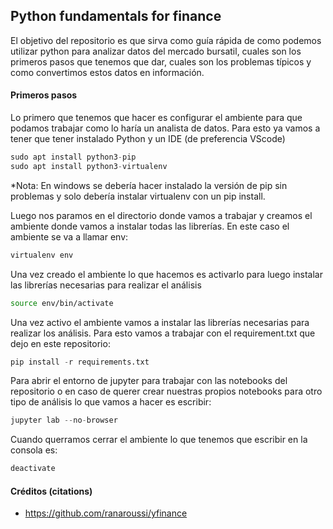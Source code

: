 ## Python fundamentals for finance

El objetivo del repositorio es que sirva como guía rápida de como podemos utilizar python para analizar datos del mercado bursatil, cuales son los primeros pasos que tenemos que dar, cuales son los problemas típicos y como convertimos estos datos en información.

#### Primeros pasos

Lo primero que tenemos que hacer es configurar el ambiente para que podamos trabajar como lo haría un analista de datos. Para esto ya vamos a tener que tener instalado Python y un IDE (de preferencia VScode)

```python
sudo apt install python3-pip
sudo apt install python3-virtualenv
```
*Nota: En windows se debería hacer instalado la versión de pip sin problemas y solo debería instalar virtualenv con un pip install.

Luego nos paramos en el directorio donde vamos a trabajar y creamos el ambiente donde vamos a instalar todas las librerías. En este caso el ambiente se va a llamar env:
```python
virtualenv env
```

Una vez creado el ambiente lo que hacemos es activarlo para luego instalar las librerías necesarias para realizar el análisis
```bash
source env/bin/activate
```

Una vez activo el ambiente vamos a instalar las librerías necesarias para realizar los análisis. Para esto vamos a trabajar con el requirement.txt que dejo en este repositorio:
```python
pip install -r requirements.txt
```

Para abrir el entorno de jupyter para trabajar con las notebooks del repositorio o en caso de querer crear nuestras propios notebooks para otro tipo de análisis lo que vamos a hacer es escribir:
```python
jupyter lab --no-browser
```

Cuando querramos cerrar el ambiente lo que tenemos que escribir en la consola es:
```bash
deactivate
```


#### Créditos (citations)

* https://github.com/ranaroussi/yfinance

